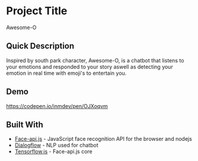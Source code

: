 # Project Title

Awesome-O

## Quick Description

Inspired by south park character, Awesome-O, is a chatbot that listens to your emotions and responded to your story aswell as detecting your emotion in real time with emoji's to entertain you.

## Demo

https://codepen.io/inmdev/pen/OJXoqvm

## Built With

* [Face-api.js](https://github.com/justadudewhohacks/face-api.js/) - JavaScript face recognition API for the browser and nodejs
* [Dialogflow](https://dialogflow.cloud.google.com/) - NLP used for chatbot
* [Tensorflow.js](https://www.tensorflow.org/js) - Face-api.js core
